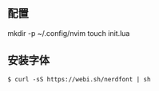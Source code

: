## 配置
 mkdir -p ~/.config/nvim
 touch init.lua


## 安装字体
```shell
$ curl -sS https://webi.sh/nerdfont | sh 
```

